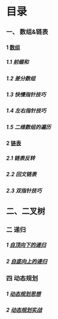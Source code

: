 # 目录

### 一、 数组&链表

#### 1 [数组](./数组处理问题.md)

##### 	1.1 前缀和

##### 1.2 差分数组

##### 1.3 快慢指针技巧

##### 1.4 左右指针技巧

##### 1.5 二维数组的遍历

#### 2 [链表](./链表处理问题.md)

##### 	2.1 链表反转

##### 2.2 回文链表

##### 2.3 双指针技巧

## 二、二叉树



### 二 递归

##### 1 [自顶向下的递归](./递归.md)

##### 2 [自底向上的递归](./递归.md)

### 四 动态规划

##### 1 [动态规划思想](./动态规划思想.md)

##### 2 [动态规划实战](./动态规划实战.md)

